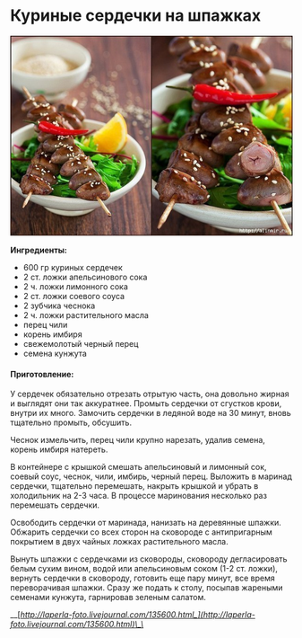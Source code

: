 # Куриные сердечки на шпажках

![](../pics/112862022_5283370__3_.jpg)

**Ингредиенты:**

* 600 гр куриных сердечек
* 2 ст. ложки апельсинового сока
* 2 ч. ложки лимонного сока
* 2 ст. ложки соевого соуса
* 2 зубчика чеснока
* 2 ч. ложки растительного масла
* перец чили
* корень имбиря
* свежемолотый черный перец
* семена кунжута

#### Приготовление:

У сердечек обязательно отрезать отрытую часть, она довольно жирная и выглядят они так аккуратнее. Промыть сердечки от сгустков крови, внутри их много. Замочить сердечки в ледяной воде на 30 минут, вновь тщательно промыть, обсушить. 

Чеснок измельчить, перец чили крупно нарезать, удалив семена, корень имбиря натереть. 

В контейнере с крышкой смешать апельсиновый и лимонный сок, соевый соус, чеснок, чили, имбирь, черный перец. Выложить в маринад сердечки, тщательно перемешать, накрыть крышкой и убрать в холодильник на 2-3 часа. В процессе маринования несколько раз перемешать сердечки. 

Освободить сердечки от маринада, нанизать на деревянные шпажки. Обжарить сердечки со всех сторон на сковороде с антипригарным покрытием в двух чайных ложках растительного масла. 

Вынуть шпажки с сердечками из сковороды, сковороду дегласировать белым сухим вином, водой или апельсиновым соком \(1-2 ст. ложки\), вернуть сердечки в сковороду, готовить еще пару минут, все время переворачивая шпажки. Сразу же подать к столу, посыпав жареными семенами кунжута, гарнировав зеленым салатом.

\_\_[_http://laperla-foto.livejournal.com/135600.html_](http://laperla-foto.livejournal.com/135600.html)\_\_

